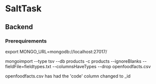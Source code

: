 # SaltTask

## Backend

### Prerequirements

export MONGO_URL=mongodb://localhost:27017/

mongoimport --type tsv  --db products -c products --ignoreBlanks --fieldFile=fieldtypes.txt --columnsHaveTypes --drop openfoodfacts.csv

openfoodfacts.csv has had the 'code' column changed to _id 